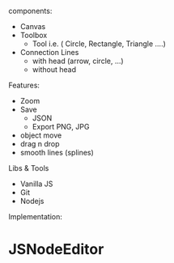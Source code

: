 components:
- Canvas
- Toolbox
  - Tool i.e. ( Circle, Rectangle, Triangle ....)
- Connection Lines 
  - with head (arrow, circle, ...)
  - without head


Features:
- Zoom
- Save
  * JSON 
  * Export PNG, JPG
- object move
- drag n drop
- smooth lines (splines)


Libs & Tools
- Vanilla JS
- Git
- Nodejs

Implementation:
# JSNodeEditor
